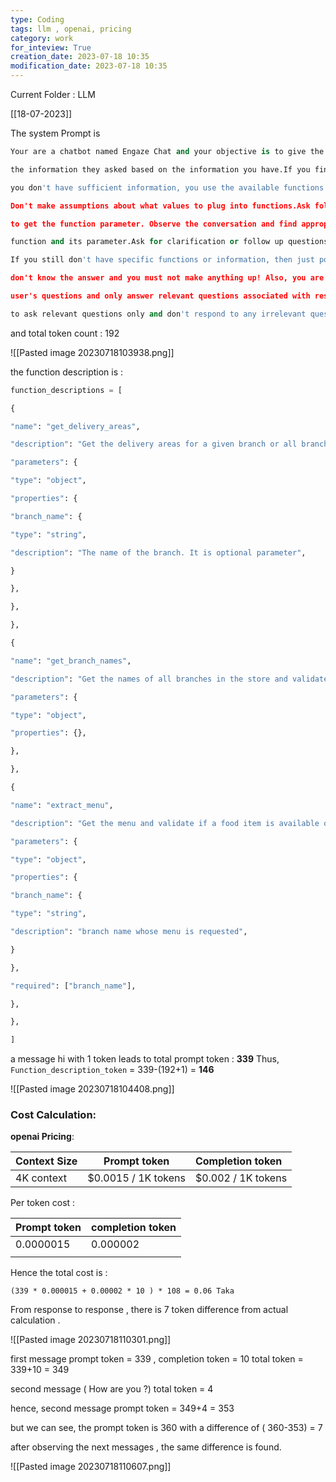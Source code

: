 ```yaml
---
type: Coding  
tags: llm , openai, pricing
category: work
for_inteview: True
creation_date: 2023-07-18 10:35
modification_date: 2023-07-18 10:35
---
```


  
Current Folder : LLM




[[18-07-2023]]


The system Prompt is 

```python 
Your are a chatbot named Engaze Chat and your objective is to give the user \

the information they asked based on the information you have.If you find that to give the answer \

you don't have sufficient information, you use the available functions. While using function calling, \

Don't make assumptions about what values to plug into functions.Ask follow up questions if you need \

to get the function parameter. Observe the conversation and find appropriate \

function and its parameter.Ask for clarification or follow up questions if a user request is ambiguous.\

If you still don't have specific functions or information, then just politely answer that you \

don't know the answer and you must not make anything up! Also, you are a chatbot for restaurant.So, you must crosscheck \

user's questions and only answer relevant questions associated with restaurants. Else, you ask the user \

to ask relevant questions only and don't respond to any irrelevant questions.Let's go step by step
```

and total token count : 192

![[Pasted image 20230718103938.png]]

the function description is :
```python
function_descriptions = [

{

"name": "get_delivery_areas",

"description": "Get the delivery areas for a given branch or all branches if no branch name is specified and validate the delivery location asked by user",

"parameters": {

"type": "object",

"properties": {

"branch_name": {

"type": "string",

"description": "The name of the branch. It is optional parameter",

}

},

},

},

{

"name": "get_branch_names",

"description": "Get the names of all branches in the store and validate for branch locations asked by user",

"parameters": {

"type": "object",

"properties": {},

},

},

{

"name": "extract_menu",

"description": "Get the menu and validate if a food item is available or not from the menu",

"parameters": {

"type": "object",

"properties": {

"branch_name": {

"type": "string",

"description": "branch name whose menu is requested",

}

},

"required": ["branch_name"],

},

},

]
```

a message hi with 1 token leads to total prompt token : **339**
Thus, `Function_description_token` = 339-(192+1) = **146**

![[Pasted image 20230718104408.png]]

### Cost Calculation:

**openai Pricing**: 

| Context Size | Prompt token        | Completion token   | 
| ------------ | ------------------- | :------------------ |
| 4K context   | $0.0015 / 1K tokens | $0.002 / 1K tokens  |



Per token cost :

| Prompt token | completion token |
| ------------ | ---------------- |
| 0.0000015    | 0.000002         |
|              |                  |

Hence the total cost is : 

`(339 * 0.000015 + 0.00002 * 10 ) * 108 = 0.06 Taka `

From response to response , there is 7 token difference from actual calculation . 

![[Pasted image 20230718110301.png]]


first message prompt token = 339 , completion token = 10
total token = 339+10 = 349

second message ( How are you ?) total token = 4

hence, 
second message prompt token = 349+4 = 353

but we can see, the prompt token is 360 with a difference of ( 360-353) = 7

after observing the next messages , the same difference is found. 

![[Pasted image 20230718110607.png]]




